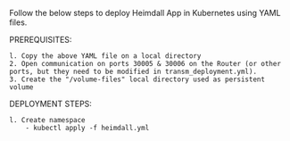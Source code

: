 Follow the below steps to deploy Heimdall App in Kubernetes using YAML files.

PREREQUISITES:

    l. Copy the above YAML file on a local directory
    2. Open communication on ports 30005 & 30006 on the Router (or other ports, but they need to be modified in transm_deployment.yml).
    3. Create the "/volume-files" local directory used as persistent volume

DEPLOYMENT STEPS:

    l. Create namespace
        - kubectl apply -f heimdall.yml
